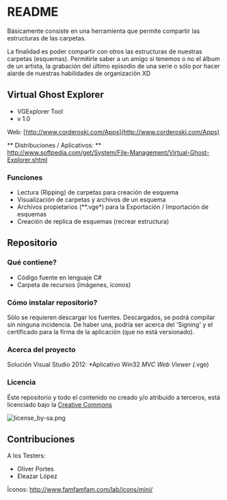 # README #

Básicamente consiste en una herramienta que permite compartir las estructuras de las carpetas.

La finalidad es poder compartir con otros las estructuras de nuestras carpetas (esquemas). Permitirle saber a un amigo si tenemos o no el álbum de un artista, la grabación del último episodio de una serie o sólo por hacer alarde de nuestras habilidades de organización XD


## Virtual Ghost Explorer ##

* VGExplorer Tool
* v 1.0

Web: [http://www.corderoski.com/Apps](http://www.corderoski.com/Apps)

** Distribuciones / Aplicativos: ** http://www.softpedia.com/get/System/File-Management/Virtual-Ghost-Explorer.shtml


### Funciones ###

* Lectura (Ripping) de carpetas para creación de esquema
* Visualización de carpetas y archivos de un esquema
* Archivos propietarios (**.vge*) para la Exportación / Importación de esquemas
* Creación de replica de esquemas (recrear estructura)


## Repositorio ##


### Qué contiene? ###

* Código fuente en lenguaje C#
* Carpeta de recursos (imágenes, íconos)


### Cómo instalar repositorio? ###

Sólo se requieren descargar los fuentes.
Descargados, se podrá compilar sin ninguna incidencia.
De haber una, podría ser acerca del 'Signing' y el certificado para la firma de la aplicación (que no está versionado).

### Acerca del proyecto ###

Solución Visual Studio 2012:
*Aplicativo Win32
*MVC Web Viewer (*.vge)


### Licencia ###

Éste repositorio y todo el contenido no creado y/o atribuido a terceros, está licenciado bajo la [Creative Commons](https://creativecommons.org/licenses/by-sa/4.0/)

![license_by-sa.png](https://bitbucket.org/repo/dgG8oL/images/2860542338-license_by-sa.png)




## Contribuciones ##

A los Testers:

* Oliver Portes
* Eleazar López

Íconos:
http://www.famfamfam.com/lab/icons/mini/